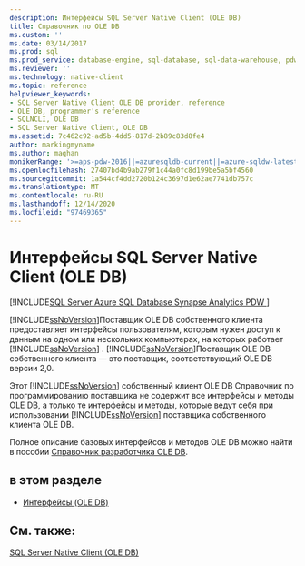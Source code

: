 ```yaml
---
description: Интерфейсы SQL Server Native Client (OLE DB)
title: Справочник по OLE DB
ms.custom: ''
ms.date: 03/14/2017
ms.prod: sql
ms.prod_service: database-engine, sql-database, sql-data-warehouse, pdw
ms.reviewer: ''
ms.technology: native-client
ms.topic: reference
helpviewer_keywords:
- SQL Server Native Client OLE DB provider, reference
- OLE DB, programmer's reference
- SQLNCLI, OLE DB
- SQL Server Native Client, OLE DB
ms.assetid: 7c462c92-ad5b-4dd5-817d-2b89c83d8fe4
author: markingmyname
ms.author: maghan
monikerRange: '>=aps-pdw-2016||=azuresqldb-current||=azure-sqldw-latest||>=sql-server-2016||>=sql-server-linux-2017||=azuresqldb-mi-current'
ms.openlocfilehash: 27407bd4b9ab279f1c44a0fc8d199be5a5bf4560
ms.sourcegitcommit: 1a544cf4dd2720b124c3697d1e62ae7741db757c
ms.translationtype: MT
ms.contentlocale: ru-RU
ms.lasthandoff: 12/14/2020
ms.locfileid: "97469365"
---
```

# <a name="sql-server-native-client-ole-db-interfaces"></a>Интерфейсы SQL Server Native Client (OLE DB)
[!INCLUDE[SQL Server Azure SQL Database Synapse Analytics PDW ](../../includes/applies-to-version/sql-asdb-asdbmi-asa-pdw.md)]

  [!INCLUDE[ssNoVersion](../../includes/ssnoversion-md.md)]Поставщик OLE DB собственного клиента предоставляет интерфейсы пользователям, которым нужен доступ к данным на одном или нескольких компьютерах, на которых работает [!INCLUDE[ssNoVersion](../../includes/ssnoversion-md.md)] . [!INCLUDE[ssNoVersion](../../includes/ssnoversion-md.md)]Поставщик OLE DB собственного клиента — это поставщик, соответствующий OLE DB версии 2,0.  
  
 Этот [!INCLUDE[ssNoVersion](../../includes/ssnoversion-md.md)] собственный клиент OLE DB Справочник по программированию поставщика не содержит все интерфейсы и методы OLE DB, а только те интерфейсы и методы, которые ведут себя при использовании [!INCLUDE[ssNoVersion](../../includes/ssnoversion-md.md)] поставщика собственного клиента OLE DB.  
  
 Полное описание базовых интерфейсов и методов OLE DB можно найти в пособии [Справочник разработчика OLE DB](/previous-versions/windows/desktop/ms713643(v=vs.85)).  
  
## <a name="in-this-section"></a>в этом разделе  
  
-   [Интерфейсы (OLE DB)]()  
  
## <a name="see-also"></a>См. также:  
 [SQL Server Native Client (OLE DB)](../../relational-databases/native-client/ole-db/sql-server-native-client-ole-db.md)  
  
